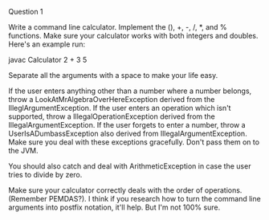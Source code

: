 Question 1

Write a command line calculator. Implement the (), +, -, /, *, and % 
functions. Make sure your calculator works with both integers and 
doubles. Here's an example run:

javac Calculator 2 + 3
5

Separate all the arguments with a space to make your life easy.

If the user enters anything other than a number where a number belongs, 
throw a LookAtMrAlgebraOverHereException derived from the 
IlleglArgumentException. If the user enters an operation which isn't 
supported, throw a IllegalOperationException derived from the 
IllegalArgumentException. If the user forgets to enter a number, throw 
a UserIsADumbassException also derived from IllegalArgumentException. 
Make sure you deal with these exceptions gracefully. Don't pass them on 
to the JVM.

You should also catch and deal with ArithmeticException in case the 
user tries to divide by zero.

Make sure your calculator correctly deals with the order of operations. 
(Remember PEMDAS?). I think if you research how to turn the command 
line arguments into postfix notation, it'll help. But I'm not 100% 
sure.
